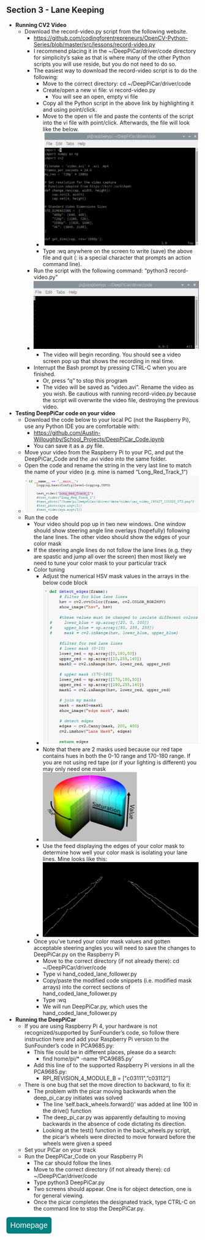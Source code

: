 ## Section 3 - Lane Keeping
  * **Running CV2 Video**
    - Download the record-video.py script from the following website.
      - https://github.com/codingforentrepreneurs/OpenCV-Python-Series/blob/master/src/lessons/record-video.py
      - I recommend placing it in the ~/DeepPiCar/driver/code directory for simplicity’s sake as that is where many of the other Python scripts you will use reside, but you do not need to do so.
      - The easiest way to download the record-video script is to do the following:
        - Move to the correct directory: cd ~/DeepPiCar/driver/code
        - Create/open a new vi file: vi record-video.py
           - You will see an open, empty vi file
        - Copy all the Python script in the above link by highlighting it and using point/click.
        - Move to the open vi file and paste the contents of the script into the vi file with point/click.  Afterwards, the file will look like the below.
        - ![](images/sec3image1.PNG)
        - Type :wq anywhere on the screen to write (save) the above file and quit (: is a special character that prompts an action command line).
      - Run the script with the following command: “python3 record-video.py”
      - ![](images/sec3image2.PNG)
        - The video will begin recording.  You should see a video screen pop up that shows the recording in real time.
      - Interrupt the Bash prompt by pressing CTRL-C when you are finished.
        - Or, press “q” to stop this program
        - The video will be saved as “video.avi”.  Rename the video as you wish.  Be cautious with running record-video.py because the script will overwrite the video file, destroying the previous video.
  * **Testing DeepPiCar code on your video**
    - Download the code below to your local PC (not the Raspberry Pi), use any Python IDE you are comfortable with:
      - https://github.com/Austin-Willoughby/School_Projects/DeepPiCar_Code.ipynb
      - You can save it as a .py file.
    - Move your video from the Raspberry Pi to your PC, and put the DeepPiCar_Code and the .avi video into the same folder.
    - Open the code and rename the string in the very last line to match the name of your video (e.g. mine is named “Long_Red_Track_1”)
    - ![](images/sec3image3.PNG)
    - Run the code
      - Your video should pop up in two new windows.  One window should show steering angle line overlays (hopefully) following the lane lines.  The other video should show the edges of your color mask
      - If the steering angle lines do not follow the lane lines (e.g. they are spastic and jump all over the screen) then most likely we need to tune your color mask to your particular track
      - Color tuning
        - Adjust the numerical HSV mask values in the arrays in the below code block
        - ![](images/sec3image4.PNG)
        - Note that there are 2 masks used because our red tape contains hues in both the 0-10 range and 170-180 range.  If you are not using red tape (or if your lighting is different) you may only need one mask
        - ![](images/sec3image5.PNG)
        - Use the feed displaying the edges of your color mask to determine how well your color mask is isolating your lane lines.  Mine looks like this:
        - ![](images/sec3image6.PNG)
      - Once you’ve tuned your color mask values and gotten acceptable steering angles you will need to save the changes to DeepPiCar.py on the Raspberry Pi
        - Move to the correct directory (if not already there): cd ~/DeepPiCar/driver/code
        - Type vi hand_coded_lane_follower.py
        - Copy/paste the modified code snippets (i.e. modified mask arrays) into the correct sections of hand_coded_lane_follower.py
        - Type :wq
        - We will run DeepPiCar.py, which uses the hand_coded_lane_follower.py
  * **Running the DeepPiCar**
    - If you are using Raspberry Pi 4, your hardware is not recognized/supported by SunFounder’s code, so follow there instruction here and add your Raspberry Pi version to the SunFounder’s code in PCA9685.py:
      -  This file could be in different places, please do a search:
         - find home/pi/* -name ‘PCA9685.py’
       - Add this line of to the supported Raspberry Pi versions in all the PCA9685.py:
         - RPI_REVISION_4_MODULE_B = ["c03111",”c03112”]
    - There is one bug that set the move direction to backward, to fix it:
      - The problem with the picar moving backwards when the deep_pi_car.py initiates was solved
        - The line ‘self.back_wheels.forward()’ was added at line 100 in the drive() function
        - The deep_pi_car.py was apparently defaulting to moving backwards in the absence of code dictating its direction.
        - Looking at the test() function in the back_wheels.py script, the picar’s wheels were directed to move forward before the wheels were given a speed
    - Set your PiCar on your track
    - Run the DeepPiCar_Code on your Raspberry Pi
      - The car should follow the lines
      - Move to the correct directory (if not already there): cd ~/DeepPiCar/driver/code
      - Type python3 DeepPiCar.py
      - Two screens should appear.  One is for object detection, one is for general viewing.
      - Once the picar completes the designated track, type CTRL-C on the command line to stop the DeepPiCar.py.
  
  <style type="text/css">
#submit {
 background-color: #008080;
 padding: .5em;
 -moz-border-radius: 5px;
 -webkit-border-radius: 5px;
 border-radius: 6px;
 color: #fff;
 align: center;
 font-size: 20px;
 text-decoration: none;
 border: none;
}
#submit:hover {
 border: none;
 background: orange;
 box-shadow: 0px 0px 1px #777;
}
</style>

<button id="submit">Homepage</button>
